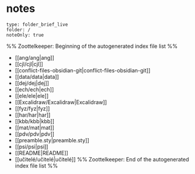# notes
```ccard
type: folder_brief_live
folder: /
noteOnly: true
```
%% Zoottelkeeper: Beginning of the autogenerated index file list  %%
-  [[ang/ang|ang]]
-  [[cjl/cjl|cjl]]
-  [[conflict-files-obsidian-git|conflict-files-obsidian-git]]
-  [[data/data|data]]
-  [[dej/dej|dej]]
-  [[ech/ech|ech]]
-  [[ele/ele|ele]]
-  [[Excalidraw/Excalidraw|Excalidraw]]
-  [[fyz/fyz|fyz]]
-  [[har/har|har]]
-  [[kbb/kbb|kbb]]
-  [[mat/mat|mat]]
-  [[pdv/pdv|pdv]]
-  [[preamble.sty|preamble.sty]]
-  [[psi/psi|psi]]
-  [[README|README]]
-  [[učitelé/učitelé|učitelé]]
%% Zoottelkeeper: End of the autogenerated index file list  %%
